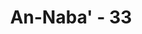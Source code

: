 ---
title: "An-Naba' - 33"
no: 33
arabic_no: ٣٣
ayah: وَّكَوَاعِبَ اَتْرَابًاۙ
translation: "dan gadis-gadis montok yang sebaya,"
tafsir: "Lalu diterangkan pula bahwa di dalam surga itu terdapat pula banyak bidadari yang cantik, montok, dan sebaya usianya. Kesenangan bergaul dengan kaum wanita yang biasanya merupakan kesenangan yang memuncak di dunia, akan dialami pula oleh ahli surga dengan cara yang lebih sempurna, tetapi tidak dapat dibayangkan bagaimana terjadinya nanti."
---
